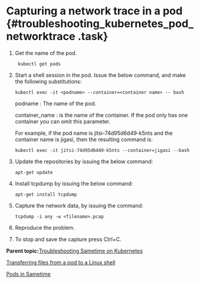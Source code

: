 # Capturing a network trace in a pod {#troubleshooting_kubernetes_pod_networktrace .task}

1.  Get the name of the pod.

    ``` {#codeblock_r3b_bbj_3vb}
     kubectl get pods 
    ```

2.  Start a shell session in the pod. Issue the below command, and make the following substitutions:

    ``` {#codeblock_t4z_c2j_3vb}
    kubectl exec -it <podname> --container=<container name> -- bash 
    ```

    podname
    :   The name of the pod.

    container\_name
    :   is the name of the container. If the pod only has one container you can omit this parameter.

    For example, if the pod name is jitsi-74d95d6d49-k5nts and the container name is jigasi, then the resulting command is:

    ``` {#codeblock_msr_22j_3vb}
    kubectl exec -it jitsi-74d95d6d49-k5nts --container=jigasi --bash
    ```

3.  Update the repositories by issuing the below command:

    ``` {#codeblock_wm2_s2j_3vb}
    apt-get update 
    ```

4.  Install tcpdump by issuing the below command:

    ``` {#codeblock_gfx_52j_3vb}
    apt-get install tcpdump 
    ```

5.  Capture the network data, by issuing the command:

    ``` {#codeblock_xl1_x2j_3vb}
    tcpdump -i any -w <filename>.pcap 
    ```

6.  Reproduce the problem.

7.  To stop and save the capture press Ctrl+C.


**Parent topic:**[Troubleshooting Sametime on Kubernetes](t_troubleshooting_sametime_kubernetes.md)

[Transferring files from a pod to a Linux shell](troubleshooting_kubernetes_transfer_pods.md)

[Pods in Sametime](pods_descriptions.md)


